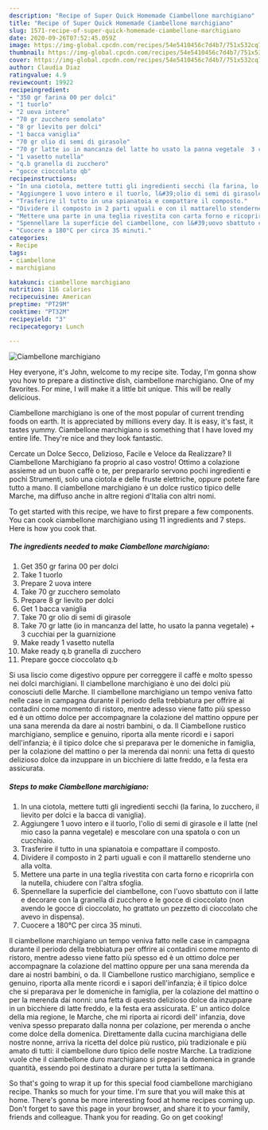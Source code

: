 ```yaml
---
description: "Recipe of Super Quick Homemade Ciambellone marchigiano"
title: "Recipe of Super Quick Homemade Ciambellone marchigiano"
slug: 1571-recipe-of-super-quick-homemade-ciambellone-marchigiano
date: 2020-09-26T07:52:45.059Z
image: https://img-global.cpcdn.com/recipes/54e5410456c7d4b7/751x532cq70/ciambellone-marchigiano-recipe-main-photo.jpg
thumbnail: https://img-global.cpcdn.com/recipes/54e5410456c7d4b7/751x532cq70/ciambellone-marchigiano-recipe-main-photo.jpg
cover: https://img-global.cpcdn.com/recipes/54e5410456c7d4b7/751x532cq70/ciambellone-marchigiano-recipe-main-photo.jpg
author: Claudia Diaz
ratingvalue: 4.9
reviewcount: 19922
recipeingredient:
- "350 gr farina 00 per dolci"
- "1 tuorlo"
- "2 uova intere"
- "70 gr zucchero semolato"
- "8 gr lievito per dolci"
- "1 bacca vaniglia"
- "70 gr olio di semi di girasole"
- "70 gr latte io in mancanza del latte ho usato la panna vegetale  3 cucchiai per la guarnizione"
- "1 vasetto nutella"
- "q.b granella di zucchero"
- "gocce cioccolato qb"
recipeinstructions:
- "In una ciotola, mettere tutti gli ingredienti secchi (la farina, lo zucchero, il lievito per dolci e la bacca di vaniglia)."
- "Aggiungere 1 uovo intero e il tuorlo, l&#39;olio di semi di girasole e il latte (nel mio caso la panna vegetale) e mescolare con una spatola o con un cucchiaio."
- "Trasferire il tutto in una spianatoia e compattare il composto."
- "Dividere il composto in 2 parti uguali e con il mattarello stenderne uno alla volta."
- "Mettere una parte in una teglia rivestita con carta forno e ricoprirla con la nutella, chiudere con l&#39;altra sfoglia."
- "Spennellare la superficie del ciambellone, con l&#39;uovo sbattuto con il latte e decorare con la granella di zucchero e le gocce di cioccolato (non avendo le gocce di cioccolato, ho grattato un pezzetto di cioccolato che avevo in dispensa)."
- "Cuocere a 180°C per circa 35 minuti."
categories:
- Recipe
tags:
- ciambellone
- marchigiano

katakunci: ciambellone marchigiano 
nutrition: 116 calories
recipecuisine: American
preptime: "PT29M"
cooktime: "PT32M"
recipeyield: "3"
recipecategory: Lunch

---
```



![Ciambellone marchigiano](https://img-global.cpcdn.com/recipes/54e5410456c7d4b7/751x532cq70/ciambellone-marchigiano-recipe-main-photo.jpg)

Hey everyone, it's John, welcome to my recipe site. Today, I'm gonna show you how to prepare a distinctive dish, ciambellone marchigiano. One of my favorites. For mine, I will make it a little bit unique. This will be really delicious.

Ciambellone marchigiano is one of the most popular of current trending foods on earth. It is appreciated by millions every day. It is easy, it's fast, it tastes yummy. Ciambellone marchigiano is something that I have loved my entire life. They're nice and they look fantastic.

Cercate un Dolce Secco, Delizioso, Facile e Veloce da Realizzare? Il Ciambellone Marchigiano fa proprio al caso vostro! Ottimo a colazione assieme ad un buon caffè o te, per prepararlo servono pochi ingredienti e pochi Strumenti, solo una ciotola e delle fruste elettriche, oppure potete fare tutto a mano. Il ciambellone marchigiano è un dolce rustico tipico delle Marche, ma diffuso anche in altre regioni d&#39;Italia con altri nomi.


To get started with this recipe, we have to first prepare a few components. You can cook ciambellone marchigiano using 11 ingredients and 7 steps. Here is how you cook that.

<!--inarticleads1-->

##### The ingredients needed to make Ciambellone marchigiano:

1. Get 350 gr farina 00 per dolci
1. Take 1 tuorlo
1. Prepare 2 uova intere
1. Take 70 gr zucchero semolato
1. Prepare 8 gr lievito per dolci
1. Get 1 bacca vaniglia
1. Take 70 gr olio di semi di girasole
1. Take 70 gr latte (io in mancanza del latte, ho usato la panna vegetale) + 3 cucchiai per la guarnizione
1. Make ready 1 vasetto nutella
1. Make ready q.b granella di zucchero
1. Prepare gocce cioccolato q.b


Si usa liscio come digestivo oppure per correggere il caffè e molto spesso nei dolci marchigiani. Il ciambellone marchigiano è uno dei dolci più conosciuti delle Marche. Il ciambellone marchigiano un tempo veniva fatto nelle case in campagna durante il periodo della trebbiatura per offrire ai contadini come momento di ristoro, mentre adesso viene fatto più spesso ed è un ottimo dolce per accompagnare la colazione del mattino oppure per una sana merenda da dare ai nostri bambini, o da. Il Ciambellone rustico marchigiano, semplice e genuino, riporta alla mente ricordi e i sapori dell&#39;infanzia; è il tipico dolce che si preparava per le domeniche in famiglia, per la colazione del mattino o per la merenda dai nonni: una fetta di questo delizioso dolce da inzuppare in un bicchiere di latte freddo, e la festa era assicurata. 

<!--inarticleads2-->

##### Steps to make Ciambellone marchigiano:

1. In una ciotola, mettere tutti gli ingredienti secchi (la farina, lo zucchero, il lievito per dolci e la bacca di vaniglia).
1. Aggiungere 1 uovo intero e il tuorlo, l&#39;olio di semi di girasole e il latte (nel mio caso la panna vegetale) e mescolare con una spatola o con un cucchiaio.
1. Trasferire il tutto in una spianatoia e compattare il composto.
1. Dividere il composto in 2 parti uguali e con il mattarello stenderne uno alla volta.
1. Mettere una parte in una teglia rivestita con carta forno e ricoprirla con la nutella, chiudere con l&#39;altra sfoglia.
1. Spennellare la superficie del ciambellone, con l&#39;uovo sbattuto con il latte e decorare con la granella di zucchero e le gocce di cioccolato (non avendo le gocce di cioccolato, ho grattato un pezzetto di cioccolato che avevo in dispensa).
1. Cuocere a 180°C per circa 35 minuti.


Il ciambellone marchigiano un tempo veniva fatto nelle case in campagna durante il periodo della trebbiatura per offrire ai contadini come momento di ristoro, mentre adesso viene fatto più spesso ed è un ottimo dolce per accompagnare la colazione del mattino oppure per una sana merenda da dare ai nostri bambini, o da. Il Ciambellone rustico marchigiano, semplice e genuino, riporta alla mente ricordi e i sapori dell&#39;infanzia; è il tipico dolce che si preparava per le domeniche in famiglia, per la colazione del mattino o per la merenda dai nonni: una fetta di questo delizioso dolce da inzuppare in un bicchiere di latte freddo, e la festa era assicurata. E&#39; un antico dolce della mia regione, le Marche, che mi riporta ai ricordi dell&#39; infanzia, dove veniva spesso preparato dalla nonna per colazione, per merenda o anche come dolce della domenica. Direttamente dalla cucina marchigiana delle nostre nonne, arriva la ricetta del dolce più rustico, più tradizionale e più amato di tutti: il ciambellone duro tipico delle nostre Marche. La tradizione vuole che il ciambellone duro marchigiano si prepari la domenica in grande quantità, essendo poi destinato a durare per tutta la settimana. 

So that's going to wrap it up for this special food ciambellone marchigiano recipe. Thanks so much for your time. I'm sure that you will make this at home. There's gonna be more interesting food at home recipes coming up. Don't forget to save this page in your browser, and share it to your family, friends and colleague. Thank you for reading. Go on get cooking!
